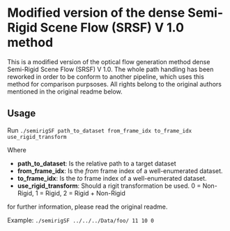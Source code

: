 # Modified version of the dense Semi-Rigid Scene Flow (SRSF) V 1.0 method

This is a modified version of the optical flow generation method dense Semi-Rigid Scene Flow (SRSF) V 1.0. The whole path handling has been reworked in order to be conform to another pipeline, which uses this method for comparison purpsoses. All rights belong to the original authors mentioned in the original readme below.

## Usage

Run `./semirigSF path_to_dataset from_frame_idx to_frame_idx use_rigid_transform`

Where 
+ **path_to_dataset**: Is the relative path to a target dataset
+ **from_frame_idx**: Is the _from_ frame index of a well-enumerated dataset.
+ **to_frame_idx**: Is the _to_ frame index of a well-enumerated dataset.
+ **use_rigid_transform**: Should a rigit transformation be used. 0 = Non-Rigid, 1 = Rigid, 2 =  Rigid + Non-Rigid

for further information, please read the original readme.

Example: `./semirigSF ../../../Data/foo/ 11 10 0`
